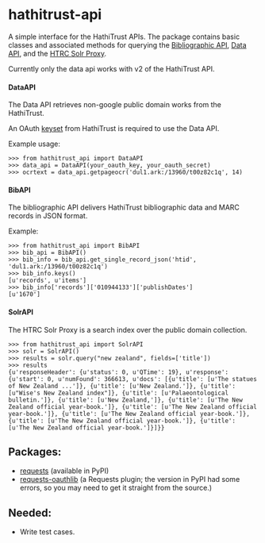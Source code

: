 hathitrust-api
=================

A simple interface for the HathiTrust APIs. The package contains basic classes and associated methods for querying the [Bibliographic API][bib api], [Data API][data api], and the [HTRC Solr Proxy][solr api].

[bib api]: http://www.hathitrust.org/bib_api
[data api]: http://www.hathitrust.org/data_api
[solr api]: http://wiki.htrc.illinois.edu/display/COM/Solr+Proxy+API+User+Guide

Currently only the data api works with v2 of the HathiTrust API.

#### DataAPI
The Data API retrieves non-google public domain works from the HathiTrust.

An OAuth [keyset][kgs] from HathiTrust is required to use the Data API. 

Example usage:
```
>>> from hathitrust_api import DataAPI
>>> data_api = DataAPI(your_oauth_key, your_oauth_secret)
>>> ocrtext = data_api.getpageocr('dul1.ark:/13960/t00z82c1q', 14)
```

[kgs]: http://babel.hathitrust.org/cgi/kgs/request

#### BibAPI
The bibliographic API delivers HathiTrust bibliographic data and MARC records in JSON format.

Example:
```
>>> from hathitrust_api import BibAPI
>>> bib_api = BibAPI()
>>> bib_info = bib_api.get_single_record_json('htid', 'dul1.ark:/13960/t00z82c1q')
>>> bib_info.keys()
[u'records', u'items']
>>> bib_info['records']['010944133']['publishDates']
[u'1670']
```

#### SolrAPI
The HTRC Solr Proxy is a search index over the public domain collection.

``` 
>>> from hathitrust_api import SolrAPI
>>> solr = SolrAPI()
>>> results = solr.query("new zealand", fields=['title'])
>>> results
{u'responseHeader': {u'status': 0, u'QTime': 19}, u'response': {u'start': 0, u'numFound': 366613, u'docs': [{u'title': [u'The statues of New Zealand ...']}, {u'title': [u'New Zealand.']}, {u'title': [u"Wise's New Zealand index"]}, {u'title': [u'Palaeontological bulletin.']}, {u'title': [u'New Zealand,']}, {u'title': [u'The New Zealand official year-book.']}, {u'title': [u'The New Zealand official year-book.']}, {u'title': [u'The New Zealand official year-book.']}, {u'title': [u'The New Zealand official year-book.']}, {u'title': [u'The New Zealand official year-book.']}]}}
```



Packages:
---------
* [requests][requests] (available in PyPI)
* [requests-oauthlib][req oauth] (a Requests plugin; the version in PyPI had some errors, so you may need to get it straight from the source.)

[req oauth]: https://github.com/requests/requests-oauthlib
[requests]: http://docs.python-requests.org/en/latest/

Needed:
------
* Write test cases.
